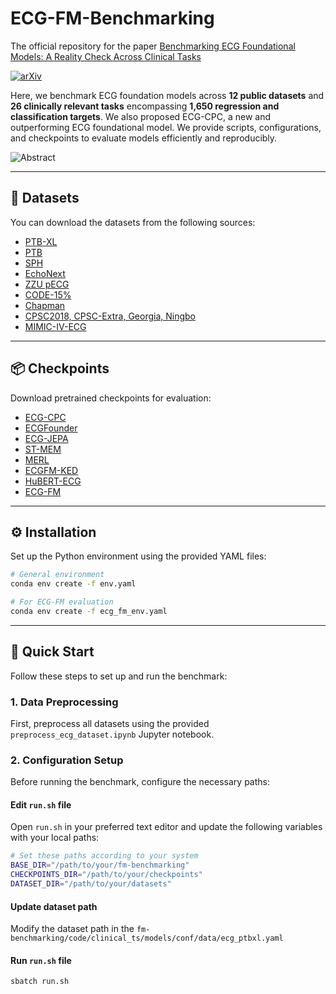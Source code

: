 # ECG-FM-Benchmarking

The official repository for the paper [Benchmarking ECG Foundational Models: A Reality Check Across Clinical Tasks](http://arxiv.org/abs/2509.25095)

[![arXiv](https://img.shields.io/badge/arXiv-1234.56789-b31b1b.svg)](http://arxiv.org/abs/2509.25095)


Here, we benchmark ECG foundation models across **12 public datasets** and **26 clinically relevant tasks** encompassing **1,650 regression and classification targets**.
We also proposed ECG-CPC, a new and outperforming ECG foundational model. We provide scripts, configurations, and checkpoints to evaluate models efficiently and reproducibly.

![Abstract](abstract.png)

---

## 📂 Datasets

You can download the datasets from the following sources:

- [PTB-XL](https://physionet.org/content/ptb-xl/1.0.3/)  
- [PTB](https://www.physionet.org/content/ptbdb/1.0.0/)  
- [SPH](https://figshare.com/articles/figure/SPH/22199548?file=39453271)  
- [EchoNext](https://physionet.org/content/echonext/1.1.0/)  
- [ZZU pECG](https://doi.org/10.6084/m9.figshare.27078763)  
- [CODE-15%](https://zenodo.org/records/4916206)  
- [Chapman](https://figshare.com/articles/dataset/Chapman_ECG_dataset/25558926)  
- [CPSC2018, CPSC-Extra, Georgia, Ningbo](https://physionet.org/content/challenge-2021/1.0.3/)  
- [MIMIC-IV-ECG](https://physionet.org/content/mimic-iv-ecg/1.0/)  

---

## 📦 Checkpoints

Download pretrained checkpoints for evaluation:

- [ECG-CPC](https://figshare.com/articles/dataset/ECG-CPC_Checkpoint_zip/30192604?file=58173919)  
- [ECGFounder](https://huggingface.co/PKUDigitalHealth/ECGFounder/tree/main)  
- [ECG-JEPA](https://drive.google.com/file/d/1gMOT4xjQQg0GZkY1iE6NuDzua4ALw00l/view)  
- [ST-MEM](https://drive.google.com/file/d/14nScwPk35sFi8wc-cuLJLqudVwynKS0n/view)  
- [MERL](https://drive.google.com/drive/folders/13wb4DppUciMn-Y_qC2JRWTbZdz3xX0w2)  
- [ECGFM-KED](https://zenodo.org/records/14881564)  
- [HuBERT-ECG](https://huggingface.co/Edoardo-BS/hubert-ecg-base/tree/main)  
- [ECG-FM](https://huggingface.co/wanglab/ecg-fm/tree/main)  

---

## ⚙️ Installation

Set up the Python environment using the provided YAML files:

```bash
# General environment
conda env create -f env.yaml

# For ECG-FM evaluation
conda env create -f ecg_fm_env.yaml
```

---

## 🚀 Quick Start

Follow these steps to set up and run the benchmark:

### 1. Data Preprocessing

First, preprocess all datasets using the provided `preprocess_ecg_dataset.ipynb` Jupyter notebook.

### 2. Configuration Setup

Before running the benchmark, configure the necessary paths:

#### Edit `run.sh` file

Open `run.sh` in your preferred text editor and update the following variables with your local paths:

```bash
# Set these paths according to your system
BASE_DIR="/path/to/your/fm-benchmarking"
CHECKPOINTS_DIR="/path/to/your/checkpoints"
DATASET_DIR="/path/to/your/datasets"
```

#### Update dataset path
Modify the dataset path in the `fm-benchmarking/code/clinical_ts/models/conf/data/ecg_ptbxl.yaml`

#### Run `run.sh` file

```bash
sbatch run.sh
```
